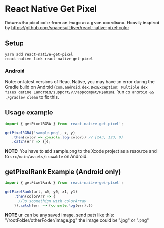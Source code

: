 # React Native Get Pixel

Returns the pixel color from an image at a given coordinate. Heavily inspired by https://github.com/spacesuitdiver/react-native-pixel-color

## Setup

```
yarn add react-native-get-pixel
react-native link react-native-get-pixel
```

### Android

Note: on latest versions of React Native, you may have an error during the Gradle build on Android (`com.android.dex.DexException: Multiple dex files define Landroid/support/v7/appcompat/R$anim`). Run `cd android && ./gradlew clean` to fix this.

## Usage example

```javascript
import { getPixelRGBA } from 'react-native-get-pixel';

getPixelRGBA('sample.png', x, y)
   .then(color => console.log(color)) // [243, 123, 0]
   .catch(err => {});
```

**NOTE:** You have to add sample.png to the Xcode project as a resource and to `src/main/assets/drawable` on Android.

## getPixelRank Example (Android only)

```javascript
import { getPixelRank } from 'react-native-get-pixel';

getPixelRank(url, x0, y0, x1, y1)
    .then(colorArr => {
      //Do soomethign with colorArray
    }).catch(err => {console.log(err);});
```

**NOTE** url can be any saved image, send path like this: "/rootFolder/otherFolder/image.jpg" the image could be ".jpg" or ".png"
